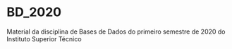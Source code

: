 # BD_2020
Material da disciplina de Bases de Dados do primeiro semestre de 2020 do Instituto Superior Técnico
